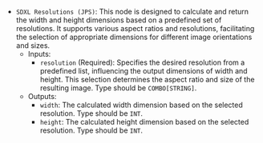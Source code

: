 - `SDXL Resolutions (JPS)`: This node is designed to calculate and return the width and height dimensions based on a predefined set of resolutions. It supports various aspect ratios and resolutions, facilitating the selection of appropriate dimensions for different image orientations and sizes.
    - Inputs:
        - `resolution` (Required): Specifies the desired resolution from a predefined list, influencing the output dimensions of width and height. This selection determines the aspect ratio and size of the resulting image. Type should be `COMBO[STRING]`.
    - Outputs:
        - `width`: The calculated width dimension based on the selected resolution. Type should be `INT`.
        - `height`: The calculated height dimension based on the selected resolution. Type should be `INT`.
